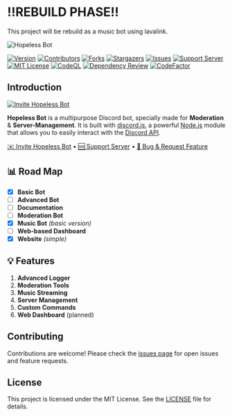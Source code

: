 # ‼️REBUILD PHASE‼️

This project will be rebuild as a music bot using lavalink.

![Hopeless Bot](https://capsule-render.vercel.app/api?type=waving&color=gradient&height=200&section=header&text=HOPELESS%20BOT&fontSize=80&fontAlignY=35&animation=twinkling&fontColor=gradient)

[![Version][version-shield]][version-shield-link]
[![Contributors][contributors-shield]][contributors-url]
[![Forks][forks-shield]][forks-url]
[![Stargazers][stars-shield]][stars-url]
[![Issues][issues-shield]][issues-url]
[![Support Server][support-shield]][support-server]
[![MIT License][license-shield]][license-url]
[![CodeQL][codeql]][codeql-url]
[![Dependency Review][dependency-review]][dependency-review-url]
[![CodeFactor][code-factor]][code-factor-url]

## Introduction

[![Invite Hopeless Bot](./public/assets/profile.png)](https://discord.com/oauth2/authorize?client_id=1272259032098275358)

**Hopeless Bot** is a multipurpose Discord bot, specially made for **Moderation** & **Server-Management**. It is built with [discord.js](https://github.com/discordjs/discord.js), a powerful [Node.js](https://nodejs.org) module that allows you to easily interact with the [Discord API](https://discord.com/developers/docs/intro).

[✉️ Invite Hopeless Bot](https://discord.com/oauth2/authorize?client_id=1272259032098275358) • [🆘 Support Server](https://discord.gg/E6H9VvBdTk) • [📝 Bug & Request Feature](https://github.com/theassassin0128/Hopeless-Bot/issues)

## 📊 Road Map

- [x] **Basic Bot**
- [ ] **Advanced Bot**
- [ ] **Documentation**
- [ ] **Moderation Bot**
- [x] **Music Bot** _(basic version)_
- [ ] **Web-based Dashboard**
- [x] **Website** _(simple)_

## 💡 Features

1. **Advanced Logger**
2. **Moderation Tools**
3. **Music Streaming**
4. **Server Management**
5. **Custom Commands**
6. **Web Dashboard** (planned)

## Contributing

Contributions are welcome! Please check the [issues page](https://github.com/theassassin0128/Hopeless-Bot/issues) for open issues and feature requests.

## License

This project is licensed under the MIT License. See the [LICENSE](LICENSE) file for details.

[version-shield]: https://img.shields.io/github/package-json/v/theassassin0128/Hopeless-Bot
[version-shield-link]: https://github.com/theassassin0128/Hopeless-Bot
[contributors-shield]: https://img.shields.io/github/contributors/theassassin0128/Hopeless-Bot
[contributors-url]: https://github.com/theassassin0128/Hopeless-Bot/graphs/contributors
[forks-shield]: https://img.shields.io/github/forks/theassassin0128/Hopeless-Bot
[forks-url]: https://github.com/theassassin0128/Hopeless-Bot/network/members
[stars-shield]: https://img.shields.io/github/stars/theassassin0128/Hopeless-Bot
[stars-url]: https://github.com/theassassin0128/Hopeless-Bot/stargazers
[issues-shield]: https://img.shields.io/github/issues/theassassin0128/Hopeless-Bot
[issues-url]: https://github.com/theassassin0128/Hopeless-Bot/issues
[support-shield]: https://img.shields.io/discord/1054284394791178291?logo=discord&colorB=7289DA
[support-server]: https://discord.gg/E6H9VvBdTk
[license-shield]: https://img.shields.io/github/license/theassassin0128/Hopeless-Bot
[license-url]: https://github.com/theassassin0128/Hopeless-Bot/blob/main/LICENSE
[codeql]: https://github.com/theassassin0128/Hopeless-Bot/workflows/CodeQL/badge.svg
[codeql-url]: https://github.com/theassassin0128/Hopeless-Bot/actions?query=workflow%3ACodeQL
[dependency-review]: https://github.com/theassassin0128/Hopeless-Bot/workflows/Dependency%20Review/badge.svg
[dependency-review-url]: https://github.com/theassassin0128/Hopeless-Bot/actions?query=workflow%3A%22Dependency+Review%22
[code-factor]: https://img.shields.io/codefactor/grade/github/theassassin0128/Hopeless-Bot?logo=codefactor&logoColor=%23F44A6A
[code-factor-url]: https://www.codefactor.io/repository/github/theassassin0128/Hopeless-Bot
